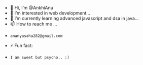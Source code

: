 - 👋 Hi, I’m @AnkhiAnu
- 👀 I’m interested in web development...
- 🌱 I’m currently learning advanced javascript and dsa in java...
- 📫 How to reach me ...
-     ananyasaha282@gmail.com
- ⚡ Fun fact:
-     I am sweet but psycho.. :)
<!---
AnkhiAnu/AnkhiAnu is a ✨ special ✨ repository because its `README.md` (this file) appears on your GitHub profile.
You can click the Preview link to take a look at your changes.
--->
